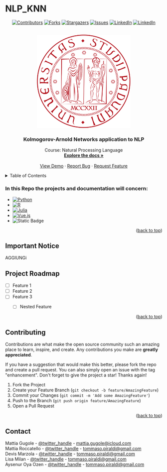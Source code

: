 # NLP_KNN

<!-- Improved compatibility of back to top link: See: https://github.com/othneildrew/Best-README-Template/pull/73 -->
<a name="readme-top"></a>


<!-- PROJECT SHIELDS -->
<!--
*** I'm using markdown "reference style" links for readability.
*** Reference links are enclosed in brackets [ ] instead of parentheses ( ).
*** See the bottom of this document for the declaration of the reference variables
*** for contributors-url, forks-url, etc. This is an optional, concise syntax you may use.
*** https://www.markdownguide.org/basic-syntax/#reference-style-links
-->
<div align = "center">
  
[![Contributors][contributors-shield]][contributors-url]
[![Forks][forks-shield]][forks-url]
[![Stargazers][stars-shield]][stars-url]
[![Issues][issues-shield]][issues-url]
[![LinkedIn][linkedin-shield]][linkedin-url1]
[![LinkedIn][linkedin-shield]][linkedin-url2]
  
</div>



<!-- PROJECT LOGO -->
<br />
<div align="center">
  <a href="https://github.com/Mattgugo/shared-repo">
    <img src="https://github.com/MattiaGug/NLP_KNN/blob/c3f6dbd2e80267db2366506483b8ea57284b9c9d/Logo_Universita%CC%80_Padova.png" width="300" 
     height="300">
  </a>

<h3 align="center">Kolmogorov-Arnold Networks application to NLP</h3>

  <p align="center">
    Course: Natural Processing Language
    <br />
    <a href="https://github.com/MattiaGug/shared-repo"><strong>Explore the docs »</strong></a>
    <br />
    <br />
    <a href="https://github.com/Mattgugo/shared-repo">View Demo</a>
    ·
    <a href="https://github.com/MattiaGug/shared-repo/issues">Report Bug</a>
    ·
    <a href="https://github.com/MattiaGug/shared-repo/issues">Request Feature</a>
  </p>
</div>



<!-- TABLE OF CONTENTS -->
<details>
  <summary>Table of Contents</summary>
  <ol>
    <li>
      <a href="#about-the-project">About The Project</a>
      <ul>
        <li><a href="#built-with">Built With</a></li>
      </ul>
    </li>
    <li>
      <a href="#getting-started">Getting Started</a>
      <ul>
        <li><a href="#prerequisites">Prerequisites</a></li>
        <li><a href="#installation">Installation</a></li>
      </ul>
    </li>
    <li><a href="#usage">Usage</a></li>
    <li><a href="#roadmap">Roadmap</a></li>
    <li><a href="#contributing">Contributing</a></li>
    <li><a href="#license">License</a></li>
    <li><a href="#contact">Contact</a></li>
    <li><a href="#acknowledgments">Acknowledgments</a></li>
  </ol>
</details>



### In this Repo the projects and documentation will concern: 

* [![Python][Python.org]][Python-url]
* [![R][R.org]][R-url]
* [![Julia][Julia.org]][Julia-url]
* [![Vue.js][Vue.js]][Vue-url]
* ![Static Badge](https://img.shields.io/badge/pykan-blue?style=for-the-badge&link=https%3A%2F%2Fgithub.com%2FKindXiaoming%2Fpykan)





<p align="right">(<a href="#readme-top">back to top</a>)</p>



<!-- GETTING STARTED -->
## Important Notice

AGGIUNGi


<!-- ROADMAP -->
## Project Roadmap

- [ ] Feature 1
- [ ] Feature 2
- [ ] Feature 3
    - [ ] Nested Feature
    

    


<p align="right">(<a href="#readme-top">back to top</a>)</p>



<!-- CONTRIBUTING -->
## Contributing

Contributions are what make the open source community such an amazing place to learn, inspire, and create. Any contributions you make are **greatly appreciated**.

If you have a suggestion that would make this better, please fork the repo and create a pull request. You can also simply open an issue with the tag "enhancement".
Don't forget to give the project a star! Thanks again!

1. Fork the Project
2. Create your Feature Branch (`git checkout -b feature/AmazingFeature`)
3. Commit your Changes (`git commit -m 'Add some AmazingFeature'`)
4. Push to the Branch (`git push origin feature/AmazingFeature`)
5. Open a Pull Request

<p align="right">(<a href="#readme-top">back to top</a>)</p>




<!-- CONTACT -->
## Contact

Mattia Gugole - [@twitter_handle](https://twitter.com/twitter_handle) - mattia.gugole@icloud.com
<br>
Mattia Roccatello - [@twitter_handle](https://twitter.com/twitter_handle) - tommaso.piraldi@gmail.com
<br>
Devis Marzola - [@twitter_handle](https://twitter.com/twitter_handle) - tommaso.piraldi@gmail.com
<br>
Lisa Milan - [@twitter_handle](https://twitter.com/twitter_handle) - tommaso.piraldi@gmail.com
<br>
Aysenur Oya Ozen - [@twitter_handle](https://twitter.com/twitter_handle) - tommaso.piraldi@gmail.com



<!-- MARKDOWN LINKS & IMAGES -->
<!-- https://www.markdownguide.org/basic-syntax/#reference-style-links -->
[contributors-shield]: https://img.shields.io/github/contributors/MattiaGug/shared-repo.svg?style=for-the-badge
[contributors-url]: https://github.com/MattiaGug/shared-repo/graphs/contributors
[forks-shield]: https://img.shields.io/github/forks/MattiaGug/shared-repo.svg?style=for-the-badge
[forks-url]: https://github.com/MattiaGug/shared-repo/network/members
[stars-shield]: https://img.shields.io/github/stars/MattiaGug/shared-repo.svg?style=for-the-badge
[stars-url]: https://github.com/MattiaGug/shared-repo/stargazers
[issues-shield]: https://img.shields.io/github/issues/MattiaGug/shared-repo.svg?style=for-the-badge
[issues-url]: https://github.com/MattiaGug/shared-repo.git/issues
[license-shield]: https://img.shields.io/github/license/MattiaGug/shared-repo.svg?style=for-the-badge
[license-url]: https://github.com/MattiaGug/shared-repo/blob/master/LICENSE.txt
[linkedin-shield]: https://img.shields.io/badge/-LinkedIn-black.svg?style=for-the-badge&logo=linkedin&colorB=555
[linkedin-url1]: https://linkedin.com/in/mattia-gugole
[linkedin-url2]: https://linkedin.com/in/mattia-gugole
[product-screenshot]: images/screenshot.png
[Vue.js]: https://img.shields.io/badge/Vue.js-35495E?style=for-the-badge&logo=vuedotjs&logoColor=4FC08D
[Vue-url]: https://vuejs.org/
[Python.org]: https://img.shields.io/badge/Python-3776AB?style=for-the-badge&logo=python&logoColor=white
[Python-url]: https://www.python.org/
[pykan]: https://img.shields.io/badge/pykan-blue?style=for-the-badge
[pykan-url]: https%3A%2F%2Fgithub.com%2FKindXiaoming%2Fpykan

[R.org]: https://img.shields.io/badge/R-276DC3?style=for-the-badge&logo=r&logoColor=white
[R-url]: https://www.r-project.org/
[Julia.org]: https://img.shields.io/badge/-Julia-9558B2?style=for-the-badge&logo=julia&logoColor=white
[Julia-url]: https://julialang.org/
